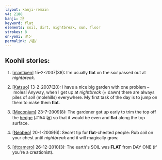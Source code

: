 ```yaml
---
layout: kanji-remain
v4: 2188
kanji: 坦
keyword: flat
elements: soil, dirt, nightbreak, sun, floor
strokes: 8
on-yomi: タン
permalink: /坦/
---
```


## Koohii stories: 

1) [<a href="http://kanji.koohii.com/profile/mantixen">mantixen</a>] 15-2-2007(38): I&#039;m usually<strong> flat</strong> on the <em>soil</em> passed out at <em>nightbreak</em>.

2) [<a href="http://kanji.koohii.com/profile/Katsuo">Katsuo</a>] 13-2-2007(20): I have a nice big garden with one problem – moles! Anyway, when I get up at <em>nightbreak</em> (= dawn) there are always piles of <em>soil</em> (molehills) everywhere. My first task of the day is to jump on them to make them<strong> flat</strong>.

3) [<a href="http://kanji.koohii.com/profile/Meconium">Meconium</a>] 23-7-2009(8): The gardener got up early to trim the top off the <a href="../v4/154.html">hedge</a> (#154 垣) so that it would be even and<strong> flat</strong> along the top surface.

4) [<a href="http://kanji.koohii.com/profile/Neobeo">Neobeo</a>] 20-1-2009(6): Secret tip for<strong> flat</strong>-chested people: Rub <em>soil</em> on your chest until <em>nightbreak</em> and it will magically grow.

5) [<a href="http://kanji.koohii.com/profile/dtcamero">dtcamero</a>] 26-12-2010(3): The earth&#039;s SOIL was<strong> FLAT</strong> from DAY ONE (if you&#039;re a creationist).

